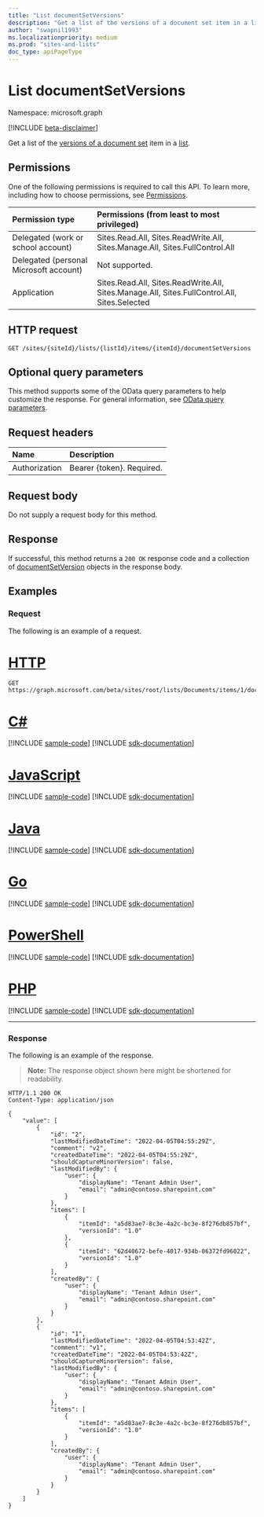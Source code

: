 ```yaml
---
title: "List documentSetVersions"
description: "Get a list of the versions of a document set item in a list."
author: "swapnil1993"
ms.localizationpriority: medium
ms.prod: "sites-and-lists"
doc_type: apiPageType
---
```


# List documentSetVersions
Namespace: microsoft.graph

[!INCLUDE [beta-disclaimer](../../includes/beta-disclaimer.md)]

Get a list of the [versions of a document set](../resources/documentsetversion.md) item in a [list](../resources/list.md).

## Permissions
One of the following permissions is required to call this API. To learn more, including how to choose permissions, see [Permissions](/graph/permissions-reference).

|Permission type|Permissions (from least to most privileged)|
|:---|:---|
|Delegated (work or school account)| Sites.Read.All, Sites.ReadWrite.All, Sites.Manage.All, Sites.FullControl.All|
|Delegated (personal Microsoft account)| Not supported. |
|Application| Sites.Read.All, Sites.ReadWrite.All, Sites.Manage.All, Sites.FullControl.All, Sites.Selected|

## HTTP request

<!-- {
  "blockType": "ignored"
}
-->
``` http
GET /sites/{siteId}/lists/{listId}/items/{itemId}/documentSetVersions
```

## Optional query parameters
This method supports some of the OData query parameters to help customize the response. For general information, see [OData query parameters](/graph/query-parameters).

## Request headers
|Name|Description|
|:---|:---|
|Authorization|Bearer {token}. Required.|

## Request body
Do not supply a request body for this method.

## Response

If successful, this method returns a `200 OK` response code and a collection of [documentSetVersion](../resources/documentsetversion.md) objects in the response body.

## Examples

### Request

The following is an example of a request.


# [HTTP](#tab/http)
<!-- {
  "blockType": "request",
  "name": "list_documentsetversion"
}
-->
``` http
GET https://graph.microsoft.com/beta/sites/root/lists/Documents/items/1/documentSetVersions
```

# [C#](#tab/csharp)
[!INCLUDE [sample-code](../includes/snippets/csharp/list-documentsetversion-csharp-snippets.md)]
[!INCLUDE [sdk-documentation](../includes/snippets/snippets-sdk-documentation-link.md)]

# [JavaScript](#tab/javascript)
[!INCLUDE [sample-code](../includes/snippets/javascript/list-documentsetversion-javascript-snippets.md)]
[!INCLUDE [sdk-documentation](../includes/snippets/snippets-sdk-documentation-link.md)]

# [Java](#tab/java)
[!INCLUDE [sample-code](../includes/snippets/java/list-documentsetversion-java-snippets.md)]
[!INCLUDE [sdk-documentation](../includes/snippets/snippets-sdk-documentation-link.md)]

# [Go](#tab/go)
[!INCLUDE [sample-code](../includes/snippets/go/list-documentsetversion-go-snippets.md)]
[!INCLUDE [sdk-documentation](../includes/snippets/snippets-sdk-documentation-link.md)]

# [PowerShell](#tab/powershell)
[!INCLUDE [sample-code](../includes/snippets/powershell/list-documentsetversion-powershell-snippets.md)]
[!INCLUDE [sdk-documentation](../includes/snippets/snippets-sdk-documentation-link.md)]

# [PHP](#tab/php)
[!INCLUDE [sample-code](../includes/snippets/php/list-documentsetversion-php-snippets.md)]
[!INCLUDE [sdk-documentation](../includes/snippets/snippets-sdk-documentation-link.md)]

---



### Response

The following is an example of the response.

>**Note:** The response object shown here might be shortened for readability.
<!-- {
  "blockType": "response",
  "name": "list_documentsetversion",
  "truncated": true,
  "@odata.type": "microsoft.graph.documentSetVersion",
  "isCollection": true
}
-->
``` http
HTTP/1.1 200 OK
Content-Type: application/json

{
    "value": [
        {
            "id": "2",
            "lastModifiedDateTime": "2022-04-05T04:55:29Z",
            "comment": "v2",
            "createdDateTime": "2022-04-05T04:55:29Z",
            "shouldCaptureMinorVersion": false,
            "lastModifiedBy": {
                "user": {
                    "displayName": "Tenant Admin User",
                    "email": "admin@contoso.sharepoint.com"
                }
            },
            "items": [
                {
                    "itemId": "a5d83ae7-8c3e-4a2c-bc3e-8f276db857bf",
                    "versionId": "1.0"
                },
                {
                    "itemId": "62d40672-befe-4017-934b-06372fd96022",
                    "versionId": "1.0"
                }
            ],
            "createdBy": {
                "user": {
                    "displayName": "Tenant Admin User",
                    "email": "admin@contoso.sharepoint.com"
                }
            }
        },
        {
            "id": "1",
            "lastModifiedDateTime": "2022-04-05T04:53:42Z",
            "comment": "v1",
            "createdDateTime": "2022-04-05T04:53:42Z",
            "shouldCaptureMinorVersion": false,
            "lastModifiedBy": {
                "user": {
                    "displayName": "Tenant Admin User",
                    "email": "admin@contoso.sharepoint.com"
                }
            },
            "items": [
                {
                    "itemId": "a5d83ae7-8c3e-4a2c-bc3e-8f276db857bf",
                    "versionId": "1.0"
                }
            ],
            "createdBy": {
                "user": {
                    "displayName": "Tenant Admin User",
                    "email": "admin@contoso.sharepoint.com"
                }
            }
        }
    ]
}
```

